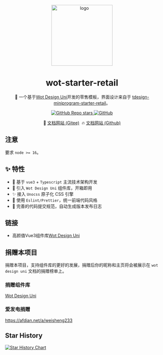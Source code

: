 <p align="center">
    <img alt="logo" src="https://wot-design-uni.cn/wot-design.png" width="200">
</p>

<h1 align="center">wot-starter-retail</h1>

<p align="center">📱 一个基于<a href="https://github.com/Moonofweisheng/wot-design-uni.git">Wot Design Uni</a>开发的零售模板，界面设计来自于
<a href="https://github.com/Tencent/tdesign-miniprogram-starter-retail">tdesign-miniprogram-starter-retail</a>。</p>


<p align="center">

<a href="https://github.com/Moonofweisheng/wot-starter-retail">
  <img alt="GitHub Repo stars" src="https://img.shields.io/github/stars/Moonofweisheng/wot-starter-retail?logo=github&color=%234d80f0&link=https%3A%2F%2Fgithub.com%2FMoonofweisheng%2Fwot-starter-retail">
 </a>

<a href="https://github.com/Moonofweisheng/wot-starter-retail">
  <img alt="GitHub" src="https://img.shields.io/github/license/Moonofweisheng/wot-starter-retail?logo=github">
 </a>

</p>

<p align="center">
  🚀 <a href="https://moonofweisheng.gitee.io/wot-starter-retail/#/">文档网站 (Gitee)</a>&nbsp;
  🔥 <a href="https://moonofweisheng.github.io/wot-starter-retail/#/">文档网站 (Github)</a>
</p>


## 注意 
要求 `node >= 16`。



## ✨ 特性

- 🚀 基于 `vue3` + `Typescript` 主流技术架构开发
- 🚀 引入 `Wot Design Uni` 组件库，开箱即用
- ✨ 接入 `Unocss` 原子化 CSS 引擎
- 💪 使用 `Eslint/Prettier`，统一前端代码风格
- 💪 完善的代码提交规范，自动生成版本发布日志


## 链接

* 高颜值Vue3组件库[Wot Design Uni](https://github.com/Moonofweisheng/wot-design-uni.git)


## 捐赠本项目

捐赠本项目，支持组件库的更好的发展，捐赠后你的昵称和主页将会被展示在 `wot design uni` 文档的捐赠榜单上。

### 捐赠组件库
<a href="https://wot-design-uni.cn/reward/reward.html">Wot Design Uni</a>

### 爱发电捐赠

<a href="https://afdian.net/a/weisheng233">https://afdian.net/a/weisheng233</a>


## Star History

[![Star History Chart](https://api.star-history.com/svg?repos=Moonofweisheng/wot-starter-retail&type=Date)](https://star-history.com/#Moonofweisheng/wot-starter-retail&Date)



